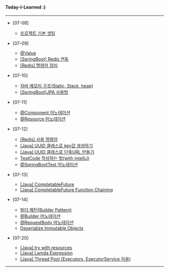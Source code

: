 #### Today-I-Learned :)

---

+ [07-08]
  + [프로젝트 기본 셋팅](https://www.notion.so/07-08-e24a5b5c52224901b361b301ac31a048)
+ [07-09]
  + [@Value](https://www.notion.so/Value-b963cabc7e9d4475a3967f3236a338fc)
  + [[SpringBoot] Redis 연동](https://www.notion.so/SpringBoot-Redis-86e07f570d5743a0b913a5925c073a63)
  + [[Redis] 명령어 정리](https://www.notion.so/Redis-fa4906140e8743c993ab54c0f2171b5f)

+ [07-10]
  + [자바 메모리 구조(Static, Stack, heap)](https://www.notion.so/JAVA-Static-Stack-heap-b964277b8ac14653af68ef623466cbca)
  + [[SpringBoot]JPA 사용법](https://www.notion.so/JPA-JPA-175c14ba62064a07945fe6f75004651b)

+ [07-11]
  + [@Component 어노테이션](https://www.notion.so/Component-822eaac5756c4ae8a1f929d02ee7753f)
  + [@Resource 어노테이션](https://www.notion.so/Resource-aa324d98527a421483cda96a258f32cc)

+ [07-12]
  + [[Redis] 사용 명령어](https://www.notion.so/Redis-41f2f693ec0c455db62cb2ee409bf6df)
  + [[Java] UUID 클래스로 key값 생성하기](https://www.notion.so/Java-UUID-key-db59b8894015448d83d433b9bc8c0505)
  + [[Java] UUID 클래스로 단축URL 만들기](https://www.notion.so/JAVA-UUID-URL-da5ec209b6694ae6b4559a2fbb5861a7)
  + [TestCode 작성하는 법(with intelliJ)](https://www.notion.so/TestCode-with-intelliJ-5686a7deed9e45579a3187b04b60ad89)
  + [@SpringBootTest 어노테이션](https://www.notion.so/SpringBootTest-88bfc38b2d684091812b0fa5380ec77a)

+ [07-13]
  + [[Java] CompletableFuture](https://www.notion.so/Java-CompletableFuture-7d884e622183499caf6441d94e12d3d8)
  + [[Java] CompletableFuture Function Chaining](https://www.notion.so/Java-CompletableFuture-Function-Chaining-9e120247a8554c43b72ddcda90345f59)

+ [07-14]
  + [빌더 패턴(Builder Pattern)](https://www.notion.so/Builder-Pattern-3a724ae3914b4007a93673cfa3371796)
  + [@Builder 어노테이션](https://www.notion.so/builder-3f65205283de44dab533af5a5b3cb7e8)
  + [@RequestBody 어노테이션](https://www.notion.so/RequestBody-ef06a5c7aa4b456580f77f72ff8f631b)
  + [Deserialize Immutable Objects](https://www.notion.so/Deserialize-Immutable-Objects-with-Jackson-750b8306a8c64efbb3f875dcc9846c9c)
  
  
+ [07-20]
  + [[Java] try with resources](https://www.notion.so/Java-try-with-resources-e76ff050d0834b4a84e7484be7e38d36)
  + [[Java] Lamda Expression](https://www.notion.so/Java-Lamda-Expression-d6a746de8b7e46878b727402b7c6ead5)
  + [[Java] Thread Pool (Executors, ExecutorService 이용)](https://www.notion.so/Java-Thread-Pool-Executors-ExecutorService-c2796443098946dc86da9b4aff6caa79)
---
